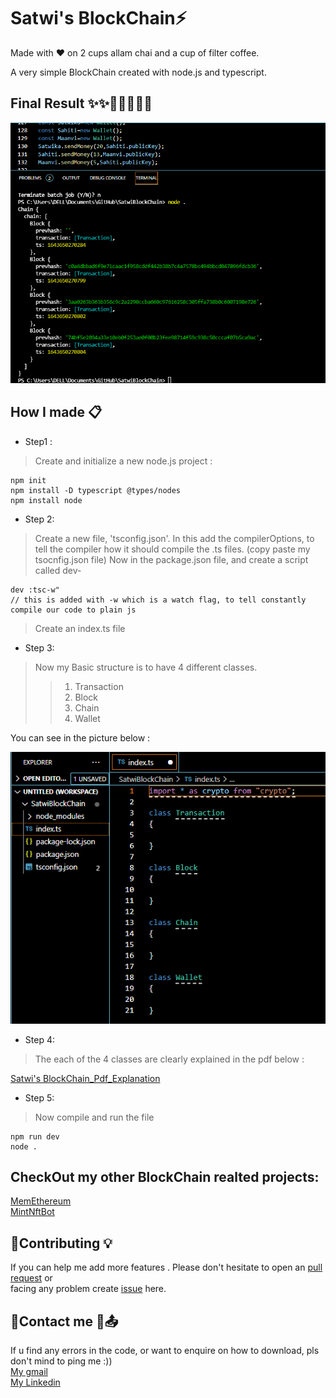 # Satwi's BlockChain⚡

Made with ❤ on 2 cups allam chai and a cup of filter coffee. 

A very simple BlockChain created  with node.js and typescript.

## Final Result ✨✨🤹🏽‍💁🏽‍♀️
<p align="center">
  <img src="https://github.com/JustARandomDude4/Sat-sBlockChain/blob/main/ScreenShots/bc2.PNG" width="800" title="Final Results">
</p>


## How I made 📋
* Step1 :
> Create and initialize a new node.js project :
```
npm init
npm install -D typescript @types/nodes
npm install node
```
* Step 2:
> Create a  new file, 'tsconfig.json'. In this add the compilerOptions, to tell the compiler how it should compile the .ts files. (copy paste my tsocnfig.json file)
> Now in the package.json file, and create a script called dev-
```
dev :tsc-w"    
// this is added with -w which is a watch flag, to tell constantly compile our code to plain js
```
>Create an index.ts file

* Step 3:
> Now my Basic structure is to have 4 different classes. 
>>  1. Transaction
>>  2. Block
>>  3. Chain
>>  4. Wallet

You can see in the picture below :
<p align="center">
  <img src="https://github.com/JustARandomDude4/Sat-sBlockChain/blob/main/ScreenShots/bc1.PNG" width="800" title="Final Results">
</p>

* Step 4:
> The each of the 4 classes are clearly explained in the pdf below : 

[Satwi's BlockChain_Pdf_Explanation](https://github.com/JustARandomDude4/Sat-sBlockChain/blob/main/Satwi's%20Blockchain.pdf/)

* Step 5:
> Now compile and run the file
```
npm run dev
node .
```
## CheckOut my other BlockChain realted projects:
  [MemEthereum](https://github.com/JustARandomDude4/MemEthereum/)<br/>
  [MintNftBot](https://github.com/JustARandomDude4/Mint_Nft_Bot/)<br/>

## 🔗Contributing 💡

If you can help me add more features . Please don't hesitate to open an [pull request](https://github.com/JustARandomDude4/Sat-sBlockChain/pulls) or <br/>
facing any problem create [issue](https://github.com/JustARandomDude4/Sat-sBlockChain/issues) here.

## 🔗Contact me 📲📤
  If u find  any errors in the code, or want to enquire on how to download, pls don't mind to ping me :))<br/>
 [My gmail](satwikakatragadda444@gmail.com)<br/>
 [My Linkedin](https://www.linkedin.com/in/khs4/)

